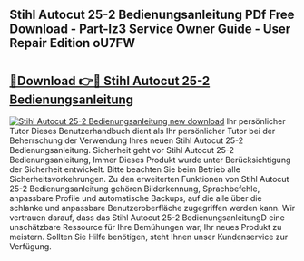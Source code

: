 ## Stihl Autocut 25-2 Bedienungsanleitung PDf Free Download - Part-lz3 Service Owner Guide - User Repair Edition oU7FW

# <h2><a href="http://df587h5.blite.top/?on=Stihl+Autocut+25-2+Bedienungsanleitung">🔗Download 👉🔴 Stihl Autocut 25-2 Bedienungsanleitung</a></h2>

[![Stihl Autocut 25-2 Bedienungsanleitung new download](https://i.imgur.com/lujVjoI.png)](http://df587h5.blite.top/?on=Stihl+Autocut+25-2+Bedienungsanleitung)
Ihr persönlicher Tutor Dieses Benutzerhandbuch dient als Ihr persönlicher Tutor bei der Beherrschung der Verwendung Ihres neuen Stihl Autocut 25-2 Bedienungsanleitung. Sicherheit geht vor Stihl Autocut 25-2 Bedienungsanleitung, Immer Dieses Produkt wurde unter Berücksichtigung der Sicherheit entwickelt. Bitte beachten Sie beim Betrieb alle Sicherheitsvorkehrungen. Zu den erweiterten Funktionen von Stihl Autocut 25-2 Bedienungsanleitung gehören Bilderkennung, Sprachbefehle, anpassbare Profile und automatische Backups, auf die alle über die schlanke und anpassbare Benutzeroberfläche zugegriffen werden kann. Wir vertrauen darauf, dass das Stihl Autocut 25-2 BedienungsanleitungD eine unschätzbare Ressource für Ihre Bemühungen war, Ihr neues Produkt zu meistern. Sollten Sie Hilfe benötigen, steht Ihnen unser Kundenservice zur Verfügung.
